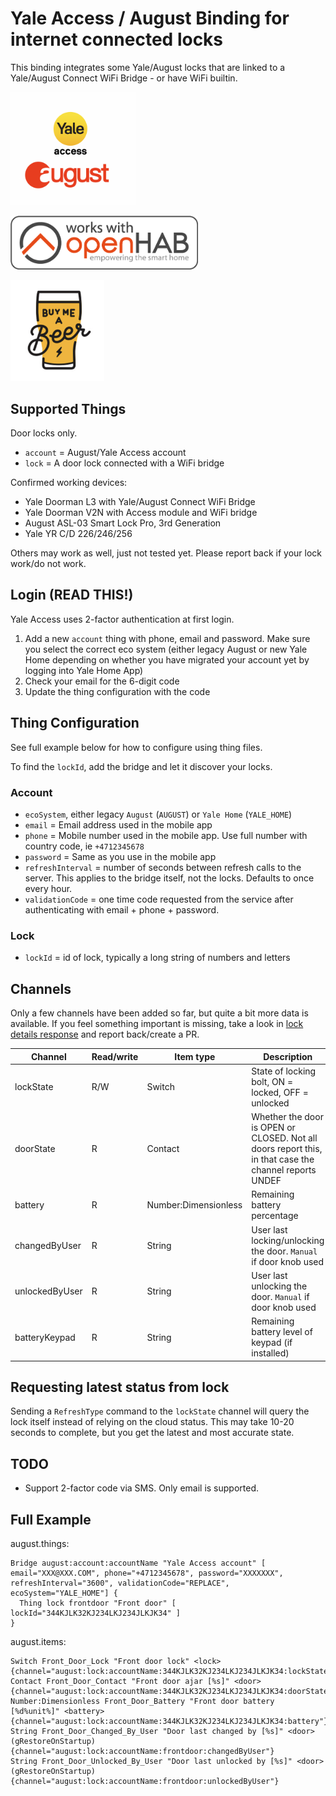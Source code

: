 # Yale Access / August Binding for internet connected locks

This binding integrates some Yale/August locks that are linked to a Yale/August Connect WiFi Bridge - or have WiFi
builtin.

<img src="logo.png" width="200"/>

[<img src="https://github.com/seime/support-me/blob/main/openHAB_workswith.png" width=300>](https://buymeacoffee.com/arnes)

[<img src="https://github.com/seime/support-me/blob/main/beer_me.png" width=150>](https://buymeacoffee.com/arnes)


## Supported Things

Door locks only.

* `account` = August/Yale Access account
* `lock` = A door lock connected with a WiFi bridge

Confirmed working devices:

* Yale Doorman L3 with Yale/August Connect WiFi Bridge
* Yale Doorman V2N with Access module and WiFi bridge
* August ASL-03 Smart Lock Pro, 3rd Generation
* Yale YR C/D 226/246/256

Others may work as well, just not tested yet. Please report back if your lock work/do not work.

## Login (READ THIS!)

Yale Access uses 2-factor authentication at first login.

1. Add a new `account` thing with phone, email and password. Make sure you select the correct eco system (either legacy
   August or new Yale Home depending on whether you have migrated your account yet by logging into Yale Home App)
2. Check your email for the 6-digit code
3. Update the thing configuration with the code

## Thing Configuration

See full example below for how to configure using thing files.

To find the `lockId`, add the bridge and let it discover your locks.

### Account

* `ecoSystem`, either legacy `August` (`AUGUST`) or `Yale Home` (`YALE_HOME`)
* `email` = Email address used in the mobile app
* `phone` = Mobile number used in the mobile app. Use full number with country code, ie `+4712345678`
* `password` = Same as you use in the mobile app
* `refreshInterval` = number of seconds between refresh calls to the server. This applies to the bridge itself, not the
  locks. Defaults to once every hour.
* `validationCode` = one time code requested from the service after authenticating with email + phone + password.

### Lock

* `lockId` = id of lock, typically a long string of numbers and letters

## Channels

Only a few channels have been added so far, but quite a bit more data is available.
If you feel something important is missing, take a look
in [lock details response](src/test/resources/get_lock_response.json) and report back/create a PR.

| Channel        | Read/write | Item type            | Description                                                                                           |
|----------------|------------|----------------------|-------------------------------------------------------------------------------------------------------|
| lockState      | R/W        | Switch               | State of locking bolt, ON = locked, OFF = unlocked                                                    |
| doorState      | R          | Contact              | Whether the door is OPEN or CLOSED. Not all doors report this, in that case the channel reports UNDEF |
| battery        | R          | Number:Dimensionless | Remaining battery percentage                                                                          |
| changedByUser  | R          | String               | User last locking/unlocking the door. `Manual` if door knob used                                      |
| unlockedByUser | R          | String               | User last unlocking the door. `Manual` if door knob used                                              |
| batteryKeypad  | R          | String               | Remaining battery level of keypad (if installed)                                                      |

## Requesting latest status from lock

Sending a `RefreshType` command to the `lockState` channel will query the lock itself instead of relying on the cloud
status. This may take 10-20 seconds to complete, but you get the latest and most accurate state.

## TODO

* Support 2-factor code via SMS. Only email is supported.

## Full Example

august.things:

```
Bridge august:account:accountName "Yale Access account" [ email="XXX@XXX.COM", phone="+4712345678", password="XXXXXXX", refreshInterval="3600", validationCode="REPLACE", ecoSystem="YALE_HOME"] {
  Thing lock frontdoor "Front door" [ lockId="344KJLK32KJ234LKJ234JLKJK34" ]
}
```

august.items:

```
Switch Front_Door_Lock "Front door lock" <lock>  {channel="august:lock:accountName:344KJLK32KJ234LKJ234JLKJK34:lockState"}
Contact Front_Door_Contact "Front door ajar [%s]" <door>   {channel="august:lock:accountName:344KJLK32KJ234LKJ234JLKJK34:doorState"} 
Number:Dimensionless Front_Door_Battery "Front door battery [%d%unit%]" <battery>   {channel="august:lock:accountName:344KJLK32KJ234LKJ234JLKJK34:battery"} 
String Front_Door_Changed_By_User "Door last changed by [%s]" <door> (gRestoreOnStartup)   {channel="august:lock:accountName:frontdoor:changedByUser"} 
String Front_Door_Unlocked_By_User "Door last unlocked by [%s]" <door> (gRestoreOnStartup)   {channel="august:lock:accountName:frontdoor:unlockedByUser"} 
```
